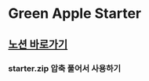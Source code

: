 # Green Apple Starter
## [노션 바로가기](https://heechae.notion.site/Green-Apple-57b5c2ab1e8e4565b54a20206ae4ab8d)
### starter.zip 압축 풀어서 사용하기
